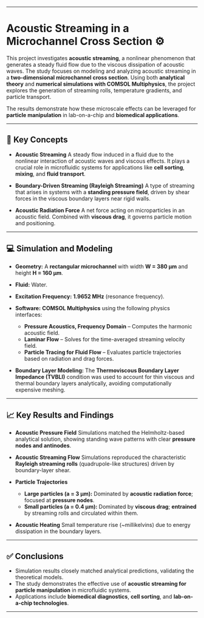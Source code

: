 
---

# Acoustic Streaming in a Microchannel Cross Section ⚙️

This project investigates **acoustic streaming**, a nonlinear phenomenon that generates a steady fluid flow due to the viscous dissipation of acoustic waves. The study focuses on modeling and analyzing acoustic streaming in a **two-dimensional microchannel cross section**. Using both **analytical theory** and **numerical simulations with COMSOL Multiphysics**, the project explores the generation of streaming rolls, temperature gradients, and particle transport.

The results demonstrate how these microscale effects can be leveraged for **particle manipulation** in lab-on-a-chip and **biomedical applications**.

---

## 🔬 Key Concepts

* **Acoustic Streaming**
  A steady flow induced in a fluid due to the nonlinear interaction of acoustic waves and viscous effects. It plays a crucial role in microfluidic systems for applications like **cell sorting**, **mixing**, and **fluid transport**.

* **Boundary-Driven Streaming (Rayleigh Streaming)**
  A type of streaming that arises in systems with a **standing pressure field**, driven by shear forces in the viscous boundary layers near rigid walls.

* **Acoustic Radiation Force**
  A net force acting on microparticles in an acoustic field. Combined with **viscous drag**, it governs particle motion and positioning.

---

## 💻 Simulation and Modeling

* **Geometry:**
  A **rectangular microchannel** with width **W = 380 µm** and height **H = 160 µm**.

* **Fluid:**
  Water.

* **Excitation Frequency:**
  **1.9652 MHz** (resonance frequency).

* **Software:**
  **COMSOL Multiphysics** using the following physics interfaces:

  * **Pressure Acoustics, Frequency Domain** – Computes the harmonic acoustic field.
  * **Laminar Flow** – Solves for the time-averaged streaming velocity field.
  * **Particle Tracing for Fluid Flow** – Evaluates particle trajectories based on radiation and drag forces.

* **Boundary Layer Modeling:**
  The **Thermoviscous Boundary Layer Impedance (TVBLI)** condition was used to account for thin viscous and thermal boundary layers analytically, avoiding computationally expensive meshing.

---

## 📈 Key Results and Findings

* **Acoustic Pressure Field**
  Simulations matched the Helmholtz-based analytical solution, showing standing wave patterns with clear **pressure nodes and antinodes**.

* **Acoustic Streaming Flow**
  Simulations reproduced the characteristic **Rayleigh streaming rolls** (quadrupole-like structures) driven by boundary-layer shear.

* **Particle Trajectories**

  * **Large particles (a = 3 μm):**
    Dominated by **acoustic radiation force**; focused at **pressure nodes**.
  * **Small particles (a = 0.4 μm):**
    Dominated by **viscous drag**; **entrained** by streaming rolls and circulated within them.

* **Acoustic Heating**
  Small temperature rise (\~millikelvins) due to energy dissipation in the boundary layers.

---

## ✅ Conclusions

* Simulation results closely matched analytical predictions, validating the theoretical models.
* The study demonstrates the effective use of **acoustic streaming for particle manipulation** in microfluidic systems.
* Applications include **biomedical diagnostics**, **cell sorting**, and **lab-on-a-chip technologies**.

---

